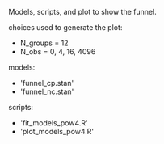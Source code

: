 Models, scripts, and plot to show the funnel.

choices used to generate the plot:
* N_groups = 12
* N_obs = 0, 4, 16, 4096

models:
* 'funnel_cp.stan'
* 'funnel_nc.stan'

scripts:
* 'fit_models_pow4.R'
* 'plot_models_pow4.R'



